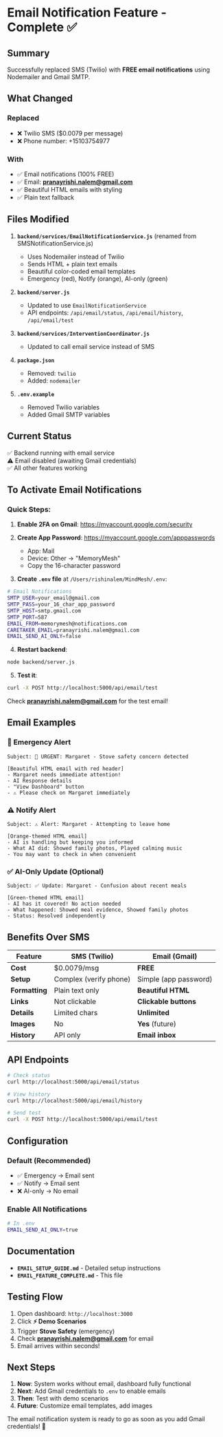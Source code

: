 # Email Notification Feature - Complete ✅

## Summary

Successfully replaced SMS (Twilio) with **FREE email notifications** using Nodemailer and Gmail SMTP.

## What Changed

### Replaced
- ❌ Twilio SMS ($0.0079 per message)
- ❌ Phone number: +15103754977

### With
- ✅ Email notifications (100% FREE)
- ✅ Email: **pranayrishi.nalem@gmail.com**
- ✅ Beautiful HTML emails with styling
- ✅ Plain text fallback

## Files Modified

1. **`backend/services/EmailNotificationService.js`** (renamed from SMSNotificationService.js)
   - Uses Nodemailer instead of Twilio
   - Sends HTML + plain text emails
   - Beautiful color-coded email templates
   - Emergency (red), Notify (orange), AI-only (green)

2. **`backend/server.js`**
   - Updated to use `EmailNotificationService`
   - API endpoints: `/api/email/status`, `/api/email/history`, `/api/email/test`

3. **`backend/services/InterventionCoordinator.js`**
   - Updated to call email service instead of SMS

4. **`package.json`**
   - Removed: `twilio`
   - Added: `nodemailer`

5. **`.env.example`**
   - Removed Twilio variables
   - Added Gmail SMTP variables

## Current Status

✅ Backend running with email service  
⚠️ Email disabled (awaiting Gmail credentials)  
✅ All other features working  

## To Activate Email Notifications

### Quick Steps:

1. **Enable 2FA on Gmail**: https://myaccount.google.com/security

2. **Create App Password**: https://myaccount.google.com/apppasswords
   - App: Mail
   - Device: Other → "MemoryMesh"
   - Copy the 16-character password

3. **Create `.env` file** at `/Users/rishinalem/MindMesh/.env`:
```bash
# Email Notifications
SMTP_USER=your_email@gmail.com
SMTP_PASS=your_16_char_app_password
SMTP_HOST=smtp.gmail.com
SMTP_PORT=587
EMAIL_FROM=memorymesh@notifications.com
CARETAKER_EMAIL=pranayrishi.nalem@gmail.com
EMAIL_SEND_AI_ONLY=false
```

4. **Restart backend**:
```bash
node backend/server.js
```

5. **Test it**:
```bash
curl -X POST http://localhost:5000/api/email/test
```

Check **pranayrishi.nalem@gmail.com** for the test email!

## Email Examples

### 🚨 Emergency Alert
```
Subject: 🚨 URGENT: Margaret - Stove safety concern detected

[Beautiful HTML email with red header]
- Margaret needs immediate attention!
- AI Response details
- "View Dashboard" button
- ⚠️ Please check on Margaret immediately
```

### ⚠️ Notify Alert
```
Subject: ⚠️ Alert: Margaret - Attempting to leave home

[Orange-themed HTML email]
- AI is handling but keeping you informed
- What AI did: Showed family photos, Played calming music
- You may want to check in when convenient
```

### ✅ AI-Only Update (Optional)
```
Subject: ✅ Update: Margaret - Confusion about recent meals

[Green-themed HTML email]
- AI has it covered! No action needed
- What happened: Showed meal evidence, Showed family photos
- Status: Resolved independently
```

## Benefits Over SMS

| Feature | SMS (Twilio) | Email (Gmail) |
|---------|--------------|---------------|
| **Cost** | $0.0079/msg | **FREE** |
| **Setup** | Complex (verify phone) | Simple (app password) |
| **Formatting** | Plain text only | **Beautiful HTML** |
| **Links** | Not clickable | **Clickable buttons** |
| **Details** | Limited chars | **Unlimited** |
| **Images** | No | **Yes** (future) |
| **History** | API only | **Email inbox** |

## API Endpoints

```bash
# Check status
curl http://localhost:5000/api/email/status

# View history
curl http://localhost:5000/api/email/history

# Send test
curl -X POST http://localhost:5000/api/email/test
```

## Configuration

### Default (Recommended)
- ✅ Emergency → Email sent
- ✅ Notify → Email sent
- ❌ AI-only → No email

### Enable All Notifications
```bash
# In .env
EMAIL_SEND_AI_ONLY=true
```

## Documentation

- **`EMAIL_SETUP_GUIDE.md`** - Detailed setup instructions
- **`EMAIL_FEATURE_COMPLETE.md`** - This file

## Testing Flow

1. Open dashboard: `http://localhost:3000`
2. Click **⚡ Demo Scenarios**
3. Trigger **Stove Safety** (emergency)
4. Check **pranayrishi.nalem@gmail.com** for email
5. Email arrives within seconds!

## Next Steps

1. **Now**: System works without email, dashboard fully functional
2. **Next**: Add Gmail credentials to `.env` to enable emails
3. **Then**: Test with demo scenarios
4. **Future**: Customize email templates, add images

The email notification system is ready to go as soon as you add Gmail credentials! 📧
